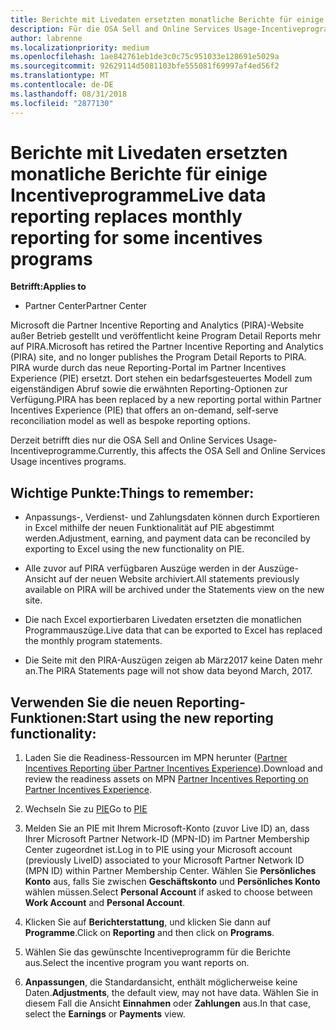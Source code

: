 ```yaml
---
title: Berichte mit Livedaten ersetzten monatliche Berichte für einige Incentiveprogramme | Partner Center
description: Für die OSA Sell and Online Services Usage-Incentiveprogramme können jetzt Berichte mit Livedaten abgerufen werden.
author: labrenne
ms.localizationpriority: medium
ms.openlocfilehash: 1ae842761eb1de3c0c75c951033e128691e5029a
ms.sourcegitcommit: 92629114d5081103bfe555081f69997af4ed56f2
ms.translationtype: MT
ms.contentlocale: de-DE
ms.lasthandoff: 08/31/2018
ms.locfileid: "2877130"
---
```

# <a name="live-data-reporting-replaces-monthly-reporting-for-some-incentives-programs"></a><span data-ttu-id="e4e41-103">Berichte mit Livedaten ersetzten monatliche Berichte für einige Incentiveprogramme</span><span class="sxs-lookup"><span data-stu-id="e4e41-103">Live data reporting replaces monthly reporting for some incentives programs</span></span>

**<span data-ttu-id="e4e41-104">Betrifft:</span><span class="sxs-lookup"><span data-stu-id="e4e41-104">Applies to</span></span>**

-  <span data-ttu-id="e4e41-105">Partner Center</span><span class="sxs-lookup"><span data-stu-id="e4e41-105">Partner Center</span></span>

<span data-ttu-id="e4e41-106">Microsoft die Partner Incentive Reporting and Analytics (PIRA)-Website außer Betrieb gestellt und veröffentlicht keine Program Detail Reports mehr auf PIRA.</span><span class="sxs-lookup"><span data-stu-id="e4e41-106">Microsoft has retired the Partner Incentive Reporting and Analytics (PIRA) site, and no longer publishes the Program Detail Reports to PIRA.</span></span> <span data-ttu-id="e4e41-107">PIRA wurde durch das neue Reporting-Portal im Partner Incentives Experience (PIE) ersetzt. Dort stehen ein bedarfsgesteuertes Modell zum eigenständigen Abruf sowie die erwähnten Reporting-Optionen zur Verfügung.</span><span class="sxs-lookup"><span data-stu-id="e4e41-107">PIRA has been replaced by a new reporting portal within Partner Incentives Experience (PIE) that offers an on-demand, self-serve reconciliation model as well as bespoke reporting options.</span></span> 

<span data-ttu-id="e4e41-108">Derzeit betrifft dies nur die OSA Sell and Online Services Usage-Incentiveprogramme.</span><span class="sxs-lookup"><span data-stu-id="e4e41-108">Currently, this affects the OSA Sell and Online Services Usage incentives programs.</span></span>

## <a name="things-to-remember"></a><span data-ttu-id="e4e41-109">Wichtige Punkte:</span><span class="sxs-lookup"><span data-stu-id="e4e41-109">Things to remember:</span></span> 

- <span data-ttu-id="e4e41-110">Anpassungs-, Verdienst- und Zahlungsdaten können durch Exportieren in Excel mithilfe der neuen Funktionalität auf PIE abgestimmt werden.</span><span class="sxs-lookup"><span data-stu-id="e4e41-110">Adjustment, earning, and payment data can be reconciled by exporting to Excel using the new functionality on PIE.</span></span>

- <span data-ttu-id="e4e41-111">Alle zuvor auf PIRA verfügbaren Auszüge werden in der Auszüge-Ansicht auf der neuen Website archiviert.</span><span class="sxs-lookup"><span data-stu-id="e4e41-111">All statements previously available on PIRA will be archived under the Statements view on the new site.</span></span> 

- <span data-ttu-id="e4e41-112">Die nach Excel exportierbaren Livedaten ersetzten die monatlichen Programmauszüge.</span><span class="sxs-lookup"><span data-stu-id="e4e41-112">Live data that can be exported to Excel has replaced the monthly program statements.</span></span>

- <span data-ttu-id="e4e41-113">Die Seite mit den PIRA-Auszügen zeigen ab März2017 keine Daten mehr an.</span><span class="sxs-lookup"><span data-stu-id="e4e41-113">The PIRA Statements page will not show data beyond March, 2017.</span></span>
 
## <a name="start-using-the-new-reporting-functionality"></a><span data-ttu-id="e4e41-114">Verwenden Sie die neuen Reporting-Funktionen:</span><span class="sxs-lookup"><span data-stu-id="e4e41-114">Start using the new reporting functionality:</span></span> 

1. <span data-ttu-id="e4e41-115">Laden Sie die Readiness-Ressourcen im MPN herunter ([Partner Incentives Reporting über Partner Incentives Experience](http://aka.ms/osareadiness )).</span><span class="sxs-lookup"><span data-stu-id="e4e41-115">Download and review the readiness assets on MPN [Partner Incentives Reporting on Partner Incentives Experience](http://aka.ms/osareadiness ).</span></span>

2. <span data-ttu-id="e4e41-116">Wechseln Sie zu [PIE](https://partnerincentives.microsoft.com/)</span><span class="sxs-lookup"><span data-stu-id="e4e41-116">Go to [PIE](https://partnerincentives.microsoft.com/)</span></span>

3. <span data-ttu-id="e4e41-117">Melden Sie an PIE mit Ihrem Microsoft-Konto (zuvor Live ID) an, dass Ihrer Microsoft Partner Network-ID (MPN-ID) im Partner Membership Center zugeordnet ist.</span><span class="sxs-lookup"><span data-stu-id="e4e41-117">Log in to PIE using your Microsoft account (previously LiveID) associated to your Microsoft Partner Network ID (MPN ID) within Partner Membership Center.</span></span> <span data-ttu-id="e4e41-118">Wählen Sie **Persönliches Konto** aus, falls Sie zwischen **Geschäftskonto** und **Persönliches Konto** wählen müssen.</span><span class="sxs-lookup"><span data-stu-id="e4e41-118">Select **Personal Account** if asked to choose between **Work Account** and **Personal Account**.</span></span>

4. <span data-ttu-id="e4e41-119">Klicken Sie auf **Berichterstattung**, und klicken Sie dann auf **Programme**.</span><span class="sxs-lookup"><span data-stu-id="e4e41-119">Click on **Reporting** and then click on **Programs**.</span></span> 

5. <span data-ttu-id="e4e41-120">Wählen Sie das gewünschte Incentiveprogramm für die Berichte aus.</span><span class="sxs-lookup"><span data-stu-id="e4e41-120">Select the incentive program you want reports on.</span></span> 

6. <span data-ttu-id="e4e41-121">**Anpassungen**, die Standardansicht, enthält möglicherweise keine Daten.</span><span class="sxs-lookup"><span data-stu-id="e4e41-121">**Adjustments**, the default view, may not have data.</span></span>  <span data-ttu-id="e4e41-122">Wählen Sie in diesem Fall die Ansicht **Einnahmen** oder **Zahlungen** aus.</span><span class="sxs-lookup"><span data-stu-id="e4e41-122">In that case, select the **Earnings** or **Payments** view.</span></span>


 

 



